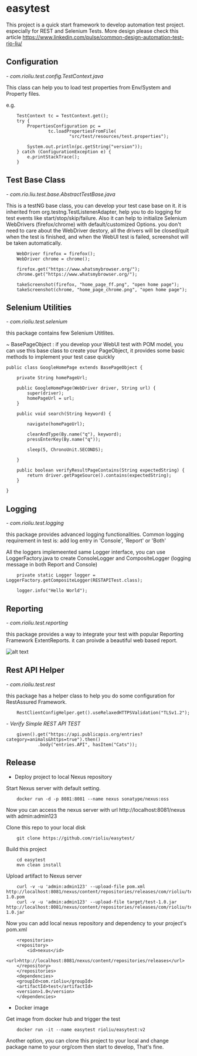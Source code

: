 # easytest

This project is a quick start framework to develop automation test project. especially for REST and Selenium Tests. 
More design please check this article https://www.linkedin.com/pulse/common-design-automation-test-rio-liu/

## Configuration

*- com.rioliu.test.config.TestContext.java*

This class can help you to load test properties from Env/System and Property files. 

e.g. 

        TestContext tc = TestContext.get();
        try {
            PropertiesConfiguration pc =
                    tc.loadPropertiesFromFile(
                            "src/test/resources/test.properties");

            System.out.println(pc.getString("version"));
        } catch (ConfigurationException e) {
            e.printStackTrace();
        }
 
 ## Test Base Class
 
 *- com.rio.liu.test.base.AbstractTestBase.java*
 
 This is a testNG base class, you can develop your test case base on it. it is inherited from org.testng.TestListenerAdapter, help you to do logging for test events like start/stop/skip/failure. Also it can help to initialize Selenium WebDrivers (firefox/chrome) with default/customized Options. you don't need to care about the WebDriver destory, all the drivers will be closed/quit when the test is finished, and when the WebUI test is failed, screenshot will be taken automatically.
 
        WebDriver firefox = firefox();
        WebDriver chrome = chrome();

        firefox.get("https://www.whatsmybrowser.org/");
        chrome.get("https://www.whatsmybrowser.org/");

        takeScreenshot(firefox, "home_page_ff.png", "open home page");
        takeScreenshot(chrome, "home_page_chrome.png", "open home page");
 
 ## Selenium Utilities
 
 *- com.rioliu.test.selenium*
 
 this package contains few Selenium Utitlites. 

  ~ BasePageObject : if you develop your WebUI test with POM model, you can use this base class to create your PageObject, it provides some basic methods to implement your test case quickly
 
    public class GoogleHomePage extends BasePageObject {

        private String homePageUrl;

        public GoogleHomePage(WebDriver driver, String url) {
            super(driver);
            homePageUrl = url;
        }

        public void search(String keyword) {

            navigate(homePageUrl);

            clearAndType(By.name("q"), keyword);
            pressEnterKey(By.name("q"));

            sleep(5, ChronoUnit.SECONDS);

        }

        public boolean verifyResultPageContains(String expectedString) {
            return driver.getPageSource().contains(expectedString);
        }

    }

## Logging

*- com.rioliu.test.logging*

this package provides advanced logging functionalities. Common logging requirement in test is: add log entry in 'Console', 'Report' or 'Both' 

All the loggers implemeented same Logger interface, you can use LoggerFactory.java to create ConsoleLogger and CompositeLogger (logging message in both Report and Console)

        private static Logger logger = LoggerFactory.getCompositeLogger(RESTAPITest.class);
        
        logger.info("Hello World");

## Reporting

*- com.rioliu.test.reporting*

this package provides a way to integrate your test with popular Reporting Framework ExtentReports. it can proivde a beautiful web based report.

 ![alt text](https://user-images.githubusercontent.com/3387962/48819571-93c1f880-ed8b-11e8-9e4c-3233f9c11b82.jpg)

## Rest API Helper

*- com.rioliu.test.rest*

this package has a helper class to help you do some configuration for RestAssured Framework.

        RestClientConfigHelper.get().useRelaxedHTTPSValidation("TLSv1.2");
        
*- Verify Simple REST API TEST*

        given().get("https://api.publicapis.org/entries?category=animals&https=true").then()
                .body("entries.API", hasItem("Cats"));

## Release

- Deploy project to local Nexus repository
        
Start Nexus server with default setting.

        docker run -d -p 8081:8081 --name nexus sonatype/nexus:oss
        
Now you can access the nexus server with url http://localhost:8081/nexus with admin:admin123

Clone this repo to your local disk

        git clone https://github.com/rioliu/easytest/
        
Build this project

        cd easytest
        mvn clean install
        
Upload artifact to Nexus server

        curl -v -u 'admin:admin123' --upload-file pom.xml http://localhost:8081/nexus/content/repositories/releases/com/rioliu/test/1.0/test-1.0.pom
        curl -v -u 'admin:admin123' --upload-file target/test-1.0.jar http://localhost:8081/nexus/content/repositories/releases/com/rioliu/test/1.0/test-1.0.jar

Now you can add local nexus repository and dependency to your project's pom.xml

        <repositories>
		<repository>
			<id>nexus</id>
			<url>http://localhost:8081/nexus/content/repositories/releases</url>
		</repository>
	    </repositories>
        <dependencies>
		<groupId>com.rioliu</groupId>
		<artifactId>test</artifactId>
		<version>1.0</version>
        </dependencies>

- Docker image
	
Get image from docker hub and trigger the test

		docker run -it --name easytest rioliu/easytest:v2

Another option, you can clone this project to your local and change package name to your org/com then start to develop, That's fine.
